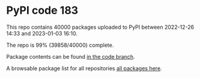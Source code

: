# PyPI code 183

This repo contains 40000 packages uploaded to PyPI between 
2022-12-26 14:33 and 2023-01-03 16:10.

The repo is 99% (39858/40000) complete.

Package contents can be found [in the code branch](https://github.com/pypi-data/pypi-mirror-183/tree/code/packages).

A browsable package list for all repositories [all packages here](https://pypi-data.github.io/website/repositories/pypi-mirror-183).


